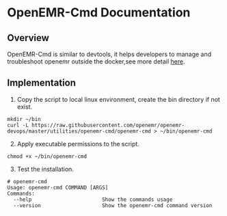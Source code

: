 # OpenEMR-Cmd Documentation

## Overview

OpenEMR-Cmd is similar to devtools, it helps developers to manage and troubleshoot openemr outside the docker,see more detail [here](https://github.com/openemr/openemr/blob/master/CONTRIBUTING.md).

## Implementation

1. Copy the script to local linux environment, create the bin directory if not exist.

```
mkdir ~/bin
curl -L https://raw.githubusercontent.com/openemr/openemr-devops/master/utilities/openemr-cmd/openemr-cmd > ~/bin/openemr-cmd
```

2. Apply executable permissions to the script.

```
chmod +x ~/bin/openemr-cmd
```

3. Test the installation.

```
# openemr-cmd
Usage: openemr-cmd COMMAND [ARGS]
Commands:
  --help                       Show the commands usage
  --version                    Show the openemr-cmd command version
```
